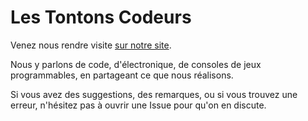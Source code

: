 # Les Tontons Codeurs

Venez nous rendre visite [sur notre site](https://www.les-tontons-codeurs.fr/).

Nous y parlons de code, d'électronique, de consoles de jeux programmables, en partageant ce que nous réalisons.

Si vous avez des suggestions, des remarques, ou si vous trouvez une erreur, n'hésitez pas à ouvrir une Issue pour qu'on en discute.
